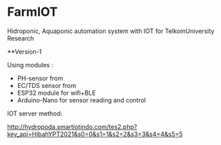# FarmIOT
Hidroponic, Aquaponic automation system with IOT for TelkomUniversity Research

**Version-1

Using modules :
- PH-sensor from
- EC/TDS sensor from
- ESP32 module for wifi+BLE
- Arduino-Nano for sensor reading and control

IOT server method:

http://hydropoda.smartiotindo.com/tes2.php?key_api=HibahYPT2021&s0=0&s1=1&s2=2&s3=3&s4=4&s5=5
